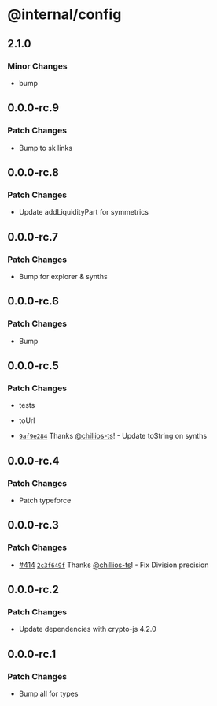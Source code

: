 # @internal/config

## 2.1.0

### Minor Changes

- bump

## 0.0.0-rc.9

### Patch Changes

- Bump to sk links

## 0.0.0-rc.8

### Patch Changes

- Update addLiquidityPart for symmetrics

## 0.0.0-rc.7

### Patch Changes

- Bump for explorer & synths

## 0.0.0-rc.6

### Patch Changes

- Bump

## 0.0.0-rc.5

### Patch Changes

- tests

- toUrl

- [`9af9e284`](https://github.com/thorswap/SwapKit/commit/9af9e2845126818d4dace38457e219fffa1b3a8c) Thanks [@chillios-ts](https://github.com/chillios-ts)! - Update toString on synths

## 0.0.0-rc.4

### Patch Changes

- Patch typeforce

## 0.0.0-rc.3

### Patch Changes

- [#414](https://github.com/thorswap/SwapKit/pull/414) [`2c3f649f`](https://github.com/thorswap/SwapKit/commit/2c3f649fdebb5463e51c2929d6b3091852a59e9c) Thanks [@chillios-ts](https://github.com/chillios-ts)! - Fix Division precision

## 0.0.0-rc.2

### Patch Changes

- Update dependencies with crypto-js 4.2.0

## 0.0.0-rc.1

### Patch Changes

- Bump all for types
